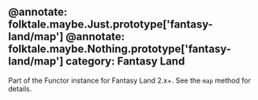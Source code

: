 @annotate: folktale.maybe.Just.prototype['fantasy-land/map']
@annotate: folktale.maybe.Nothing.prototype['fantasy-land/map']
category: Fantasy Land
---

Part of the Functor instance for Fantasy Land 2.x+. See the `map` method for details.